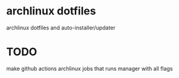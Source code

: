 # archlinux dotfiles
archlinux dotfiles and auto-installer/updater

# TODO
make github actions archlinux jobs that runs manager with all flags
